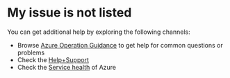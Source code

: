 <properties
	pageTitle="My issue is not listed"
	description="My issue is not listed"
	service="microsoft.analysisservices"
	resource="servers"
	authors="ashameer"
	resourceTags=""
	selfHelpType="resource"
	supportTopicIds=""
	productPesIds=""
	displayOrder=""
	cloudEnvironments="MoonCake"
	issueNotListed="true"
 />

# My issue is not listed

You can get additional help by exploring the following channels: 

* Browse [Azure Operation Guidance](https://docs.azure.cn/zh-cn/articles/) to get help for common questions or problems
* Check the [Help+Support](data-blade:Microsoft_Azure_Support.HelpAndSupportBlade)
* Check the [Service health](data-blade:hubsextension.serviceshealthblade) of Azure